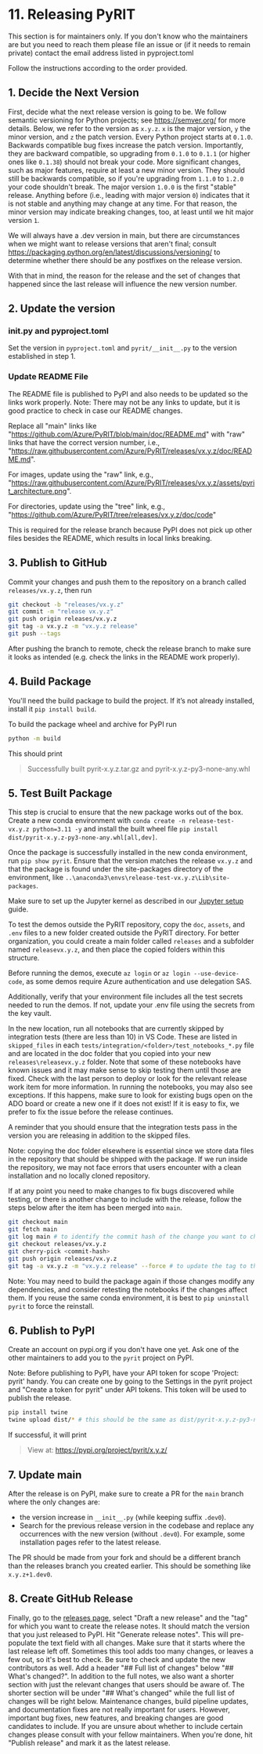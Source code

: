 # 11. Releasing PyRIT

This section is for maintainers only.
If you don't know who the maintainers are but you need to reach them
please file an issue or (if it needs to remain private) contact the
email address listed in pyproject.toml

Follow the instructions according to the order provided.

## 1. Decide the Next Version

First, decide what the next release version is going to be.
We follow semantic versioning for Python projects; see
https://semver.org/ for more details.
Below, we refer to the version as `x.y.z`.
`x` is the major version, `y` the minor version, and `z` the patch version.
Every Python project starts at `0.1.0`.
Backwards compatible bug fixes increase the patch version.
Importantly, they are backward compatible, so upgrading from `0.1.0` to
`0.1.1` (or higher ones like `0.1.38`) should not break your code.
More significant changes, such as major features, require at least a new
minor version.
They should still be backwards compatible, so if you're upgrading from
`1.1.0` to `1.2.0` your code shouldn't break.
The major version `1.0.0` is the first "stable" release.
Anything before (i.e., leading with major version `0`) indicates that it is
not stable and anything may change at any time.
For that reason, the minor version may indicate breaking changes, too,
at least until we hit major version `1`.

We will always have a .dev version in main, but there are circumstances when
we might want to release versions that aren't final; consult
https://packaging.python.org/en/latest/discussions/versioning/ to determine whether
there should be any postfixes on the release version.

With that in mind, the reason for the release and the set of changes
that happened since the last release will influence the new version number.

## 2. Update the version

### __init__.py and pyproject.toml

Set the version in `pyproject.toml` and `pyrit/__init__.py` to the version established in step 1.

### Update README File

The README file is published to PyPI and also needs to be updated so the
links work properly. Note: There may not be any links to update, but it is
good practice to check in case our README changes.

Replace all "main" links like
"https://github.com/Azure/PyRIT/blob/main/doc/README.md" with "raw" links that have
the correct version number, i.e.,
"https://raw.githubusercontent.com/Azure/PyRIT/releases/vx.y.z/doc/README.md".

For images, update using the "raw" link, e.g.,
"https://raw.githubusercontent.com/Azure/PyRIT/releases/vx.y.z/assets/pyrit_architecture.png".

For directories, update using the "tree" link, e.g.,
"https://github.com/Azure/PyRIT/tree/releases/vx.y.z/doc/code"

This is required for the release branch because PyPI does not pick up
other files besides the README, which results in local links breaking.

## 3. Publish to GitHub

Commit your changes and push them to the repository on a branch called
`releases/vx.y.z`, then run

```bash
git checkout -b "releases/vx.y.z"
git commit -m "release vx.y.z"
git push origin releases/vx.y.z
git tag -a vx.y.z -m "vx.y.z release"
git push --tags
```

After pushing the branch to remote, check the release branch to make sure it looks as intended (e.g. check the links in the README work properly).

## 4. Build Package

You'll need the build package to build the project. If it’s not already installed, install it `pip install build`.

To build the package wheel and archive for PyPI run

```bash
python -m build
```

This should print

> Successfully built pyrit-x.y.z.tar.gz and pyrit-x.y.z-py3-none-any.whl

## 5. Test Built Package

This step is crucial to ensure that the new package works out of the box.
Create a new conda environment with `conda create -n release-test-vx.y.z python=3.11 -y`
and install the built wheel file `pip install dist/pyrit-x.y.z-py3-none-any.whl[all,dev]`.

Once the package is successfully installed in the new conda environment, run `pip show pyrit`. Ensure that the version matches the release `vx.y.z` and that the package is found under the site-packages directory of the environment, like `..\anaconda3\envs\release-test-vx.y.z\Lib\site-packages`.

Make sure to set up the Jupyter kernel as described in our [Jupyter setup](../setup/jupyter_setup.md) guide.

To test the demos outside the PyRIT repository, copy the `doc`, `assets`, and `.env` files to a new folder created outside the PyRIT directory. For better organization, you could create a main folder called `releases` and a subfolder named `releasevx.y.z`, and then place the copied folders within this structure.

Before running the demos, execute `az login` or `az login --use-device-code`, as some demos require Azure authentication and use delegation SAS.

Additionally, verify that your environment file includes all the test secrets needed to run the demos. If not, update your .env file using the secrets from the key vault.

In the new location, run all notebooks that are currently skipped by integration tests (there are less than 10) in VS Code. These are listed in `skipped_files` in each `tests/integration/<folder>/test_notebooks_*.py` file and are located in the doc folder that you copied into your new `releases\releasevx.y.z` folder. Note that some of these notebooks have known issues and it may make sense to skip testing them until those are fixed. Check with the last person to deploy or look for the relevant release work item for more information. In running the notebooks, you may also see exceptions. If this happens, make sure to look for existing bugs open on the ADO board or create a new one if it does not exist! If it is easy to fix, we prefer to fix the issue before the release continues.

A reminder that you should ensure that the integration tests pass in the version you are releasing in addition to the skipped files.

Note: copying the doc folder elsewhere is essential since we store data files
in the repository that should be shipped with the package.
If we run inside the repository, we may not face errors that users encounter
with a clean installation and no locally cloned repository.

If at any point you need to make changes to fix bugs discovered while testing, or there is another change to include with the release, follow the steps below after the item has been merged into `main`.
```bash
git checkout main
git fetch main
git log main # to identify the commit hash of the change you want to cherry-pick
git checkout releases/vx.y.z
git cherry-pick <commit-hash>
git push origin releases/vx.y.z
git tag -a vx.y.z -m "vx.y.z release" --force # to update the tag to the correct commit
```

Note: You may need to build the package again if those changes modify any dependencies, and consider retesting the notebooks if the changes affect them. If you reuse the same conda environment, it is best to `pip uninstall pyrit` to force the reinstall.

## 6. Publish to PyPI

Create an account on pypi.org if you don't have one yet.
Ask one of the other maintainers to add you to the `pyrit` project on PyPI.

Note: Before publishing to PyPI, have your API token for scope 'Project: pyrit' handy. You can create one by going to the Settings in the pyrit project and "Create a token for pyrit" under API tokens. This token will be used to publish the release.

```bash
pip install twine
twine upload dist/* # this should be the same as dist/pyrit-x.y.z-py3-none-any.whl
```

If successful, it will print

> View at:
  https://pypi.org/project/pyrit/x.y.z/

## 7. Update main

After the release is on PyPI, make sure to create a PR for the `main` branch
where the only changes are:

- the version increase in `__init__.py` (while keeping suffix `.dev0`).
- Search for the previous release version in the codebase and replace any occurrences with the new version
  (without `.dev0`). For example, some installation pages refer to the latest release.

The PR should be made from your fork and should be a different branch than the releases branch you created earlier.
This should be something like `x.y.z+1.dev0`.

## 8. Create GitHub Release

Finally, go to the [releases page](https://github.com/Azure/PyRIT/releases), select "Draft a new release" and the "tag"
for which you want to create the release notes. It should match the version that you just released
to PyPI. Hit "Generate release notes". This will pre-populate the text field with all changes.
Make sure that it starts where the last release left off.
Sometimes this tool adds too many changes, or leaves a few out, so it's best to check.
Be sure to check and update the new contributors as well.
Add a header "## Full list of changes" below "## What's changed?".
In addition to the full notes, we also want a shorter section with just the relevant
changes that users should be aware of. The shorter section will be under "## What's changed"
while the full list of changes will be right below.
Maintenance changes, build pipeline updates, and documentation fixes are not really important for users.
However, important bug fixes, new features, and breaking changes are good candidates to include.
If you are unsure about whether to include certain changes please consult with your fellow
maintainers.
When you're done, hit "Publish release" and mark it as the latest release.
